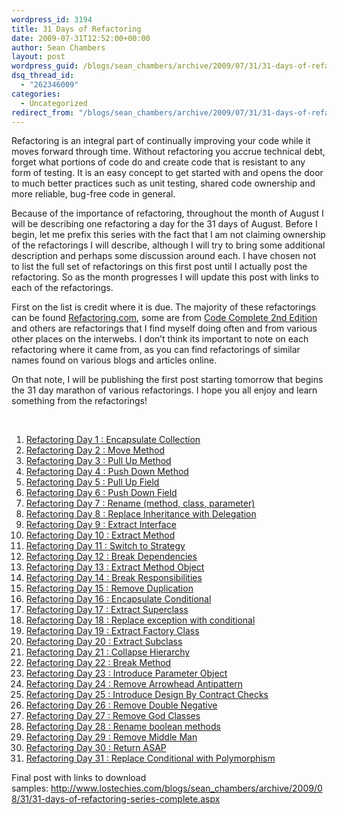 ```yaml
---
wordpress_id: 3194
title: 31 Days of Refactoring
date: 2009-07-31T12:52:00+00:00
author: Sean Chambers
layout: post
wordpress_guid: /blogs/sean_chambers/archive/2009/07/31/31-days-of-refactoring.aspx
dsq_thread_id:
  - "262346009"
categories:
  - Uncategorized
redirect_from: "/blogs/sean_chambers/archive/2009/07/31/31-days-of-refactoring.aspx/"
---
```

Refactoring is an integral part of continually improving your code while it moves forward through time. Without refactoring you accrue technical debt, forget what portions of code do and create code that is resistant to any form of testing. It is an easy concept to get started with and opens the door to much better practices such as unit testing, shared code ownership and more reliable, bug-free code in general.

Because of the importance of refactoring, throughout the month of August I will be describing one refactoring a day for the 31 days of August. Before I begin, let me prefix this series with the fact that I am not claiming ownership of the refactorings I will describe, although I will try to bring some additional description and perhaps some discussion around each. I have chosen not to list the full set of refactorings on this first post until I actually post the refactoring. So as the month progresses I will update this post with links to each of the refactorings.

First on the list is credit where it is due. The majority of these refactorings can be found <a target="_blank" href="http://www.refactoring.com/">Refactoring.com</a>, some are from <a target="_blank" href="http://cc2e.com/">Code Complete 2nd Edition</a> and others are refactorings that I find myself doing often and from various other places on the interwebs. I don&rsquo;t think its important to note on each refactoring where it came from, as you can find refactorings of similar names found on various blogs and articles online.

On that note, I will be publishing the first post starting tomorrow that begins the 31 day marathon of various refactorings. I hope you all enjoy and learn something from the refactorings!

&nbsp;

  1. [Refactoring Day 1 : Encapsulate Collection](/blogs/sean_chambers/archive/2009/08/02/refactoring-day-1-encapsulate-collection.aspx)
  2. [Refactoring Day 2 : Move Method](/blogs/sean_chambers/archive/2009/08/02/refactoring-day-2-move-method.aspx)
  3. [Refactoring Day 3 : Pull Up Method](/blogs/sean_chambers/archive/2009/08/03/refactoring-day-3-pull-up-method.aspx)
  4. [Refactoring Day 4 : Push Down Method](/blogs/sean_chambers/archive/2009/08/04/refactoring-day-4-push-down-method.aspx)
  5. [Refactoring Day 5 : Pull Up Field](/blogs/sean_chambers/archive/2009/08/05/refactoring-day-5-pull-up-field.aspx)
  6. [Refactoring Day 6 : Push Down Field](/blogs/sean_chambers/archive/2009/08/06/refactoring-day-6-push-down-field.aspx)
  7. [Refactoring Day 7 : Rename (method, class, parameter)](/blogs/sean_chambers/archive/2009/08/07/refactoring-day-7-rename-method-class-parameter.aspx)
  8. [Refactoring Day 8 : Replace Inheritance with Delegation](/blogs/sean_chambers/archive/2009/08/07/refactoring-day-8-replace-inheritance-with-delegation.aspx)
  9. [Refactoring Day 9 : Extract Interface](/blogs/sean_chambers/archive/2009/08/07/refactoring-day-9-extract-interface.aspx)
 10. [Refactoring Day 10 : Extract Method](/blogs/sean_chambers/archive/2009/08/10/refactoring-day-10-extract-method.aspx)
 11. [Refactoring Day 11 : Switch to Strategy](/blogs/sean_chambers/archive/2009/08/11/refactoring-day-11-switch-to-strategy.aspx)
 12. [Refactoring Day 12 : Break Dependencies](/blogs/sean_chambers/archive/2009/08/12/refactoring-day-12-break-dependencies.aspx)
 13. [Refactoring Day 13 : Extract Method Object](/blogs/sean_chambers/archive/2009/08/13/refactoring-day-13-extract-method-object.aspx)
 14. [Refactoring Day 14 : Break Responsibilities](/blogs/sean_chambers/archive/2009/08/14/refactoring-day-14-break-responsibilities.aspx)
 15. [Refactoring Day 15 : Remove Duplication](/blogs/sean_chambers/archive/2009/08/15/refactoring-day-15-remove-duplication.aspx)
 16. [Refactoring Day 16 : Encapsulate Conditional](/blogs/sean_chambers/archive/2009/08/16/refactoring-day-16-encapsulate-conditional.aspx)
 17. [Refactoring Day 17 : Extract Superclass](/blogs/sean_chambers/archive/2009/08/17/refactoring-day-17-extract-superclass.aspx)
 18. [Refactoring Day 18 : Replace exception with conditional](/blogs/sean_chambers/archive/2009/08/18/refactoring-day-18-replace-exception-with-conditional.aspx)
 19. [Refactoring Day 19 : Extract Factory Class](/blogs/sean_chambers/archive/2009/08/19/refactoring-day-19-extract-factory-class.aspx)
 20. [Refactoring Day 20 : Extract Subclass](/blogs/sean_chambers/archive/2009/08/20/refactoring-day-20-extract-subclass.aspx)
 21. [Refactoring Day 21 : Collapse Hierarchy](/blogs/sean_chambers/archive/2009/08/21/refactoring-day-21-collapse-hierarchy.aspx)
 22. [Refactoring Day 22 : Break Method](/blogs/sean_chambers/archive/2009/08/22/refactoring-day-22-break-method.aspx)
 23. [Refactoring Day 23 : Introduce Parameter Object](/blogs/sean_chambers/archive/2009/08/23/refactoring-day-23-introduce-parameter-object.aspx)
 24. [Refactoring Day 24 : Remove Arrowhead Antipattern](/blogs/sean_chambers/archive/2009/08/24/refactoring-day-24-remove-arrowhead-antipattern.aspx)
 25. [Refactoring Day 25 : Introduce Design By Contract Checks](/blogs/sean_chambers/archive/2009/08/25/refactoring-day-25-introduce-design-by-contract-checks.aspx)
 26. [Refactoring Day 26 : Remove Double Negative](/blogs/sean_chambers/archive/2009/08/26/refactoring-day-26-remove-double-negative.aspx)
 27. [Refactoring Day 27 : Remove God Classes](/blogs/sean_chambers/archive/2009/08/27/refactoring-day-27-remove-god-classes.aspx)
 28. [Refactoring Day 28 : Rename boolean methods](/blogs/sean_chambers/archive/2009/08/28/refactoring-day-28-rename-boolean-method.aspx)
 29. [Refactoring Day 29 : Remove Middle Man](/blogs/sean_chambers/archive/2009/08/28/refactoring-day-29-remove-middle-man.aspx)
 30. [Refactoring Day 30 : Return ASAP](/blogs/sean_chambers/archive/2009/08/28/refactoring-day-30-return-asap.aspx)
 31. [Refactoring Day 31 : Replace Conditional with Polymorphism](/blogs/sean_chambers/archive/2009/08/28/refactoring-day-31-replace-conditional-with-polymorphism.aspx)

<div>
  Final post with links to download samples:&nbsp;<a href="http://www.lostechies.com/blogs/sean_chambers/archive/2009/08/31/31-days-of-refactoring-series-complete.aspx">http://www.lostechies.com/blogs/sean_chambers/archive/2009/08/31/31-days-of-refactoring-series-complete.aspx</a>
</div>